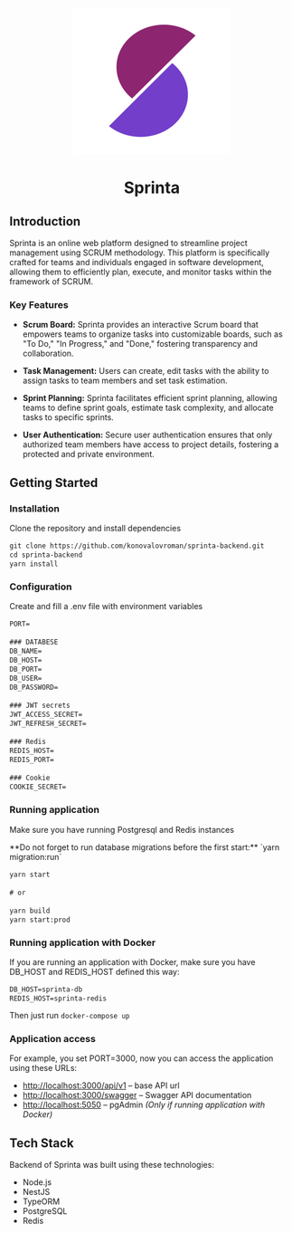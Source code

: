 <p align="center">
  <img src="./logo.svg">
</p>

<h1 align="center">
  Sprinta
</h1>

## Introduction
Sprinta is an online web platform designed to streamline project management using SCRUM methodology. This platform is specifically crafted for teams and individuals engaged in software development, allowing them to efficiently plan, execute, and monitor tasks within the framework of SCRUM.

### Key Features
* **Scrum Board:** Sprinta provides an interactive Scrum board that empowers teams to organize tasks into customizable boards, such as "To Do," "In Progress," and "Done," fostering transparency and collaboration.

* **Task Management:** Users can create, edit tasks with the ability to assign tasks to team members and set task estimation.

* **Sprint Planning:** Sprinta facilitates efficient sprint planning, allowing teams to define sprint goals, estimate task complexity, and allocate tasks to specific sprints.

* **User Authentication:** Secure user authentication ensures that only authorized team members have access to project details, fostering a protected and private environment.

## Getting Started
### Installation
Clone the repository and install dependencies

```
git clone https://github.com/konovalovroman/sprinta-backend.git
cd sprinta-backend
yarn install
```

### Configuration
Create and fill a .env file with environment variables

```
PORT=

### DATABESE
DB_NAME=
DB_HOST=
DB_PORT=
DB_USER=
DB_PASSWORD=

### JWT secrets
JWT_ACCESS_SECRET=
JWT_REFRESH_SECRET=

### Redis
REDIS_HOST=
REDIS_PORT=

### Cookie
COOKIE_SECRET=
```

### Running application
<p>Make sure you have running Postgresql and Redis instances
</p>
**Do not forget to run database migrations before the first start:**
`yarn migration:run`

```
yarn start

# or

yarn build
yarn start:prod
```

### Running application with Docker
If you are running an application with Docker, make sure you have DB\_HOST and REDIS\_HOST defined this way:

```
DB_HOST=sprinta-db
REDIS_HOST=sprinta-redis
```

Then just run `docker-compose up`

### Application access
For example, you set PORT=3000, now you can access the application using these URLs:

* [http://localhost:3000/api/v1](http://localhost:3000/api/v1) – base API url
* [http://localhost:3000/swagger](http://localhost:3000/swagger) – Swagger API documentation
* [http://localhost:5050](http://localhost:5050) – pgAdmin *(Only if running application with Docker)*


## Tech Stack
Backend of Sprinta was built using these technologies:

* Node.js
* NestJS
* TypeORM
* PostgreSQL
* Redis